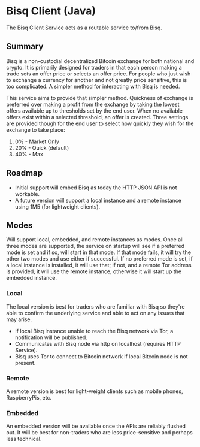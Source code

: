 # Bisq Client (Java)
The Bisq Client Service acts as a routable service to/from Bisq.

## Summary
Bisq is a non-custodial decentralized Bitcoin exchange for both national and crypto. It is primarily
designed for traders in that each person making a trade sets an offer price or selects an offer price.
For people who just wish to exchange a currency for another and not greatly price sensitive,
this is too complicated. A simpler method for interacting with Bisq is needed.

This service aims to provide that simpler method. Quickness of exchange is preferred over making a
profit from the exchange by taking the lowest offers available up to thresholds set by the end user.
When no available offers exist within a selected threshold, an offer is created.
Three settings are provided though for the end user to select how quickly they wish for the exchange
to take place:

1. 0% - Market Only
2. 20% - Quick (default)
3. 40% - Max



## Roadmap
* Initial support will embed Bisq as today the HTTP JSON API is not workable.
* A future version will support a local instance and a remote instance using 1M5 (for lightweight clients).

## Modes
Will support local, embedded, and remote instances as modes.
Once all three modes are supported, the service on startup will see if a preferred mode is set
and if so, will start in that mode. If that mode fails, it will try the other two modes and use either if
successful. If no preferred mode is set, if a local instance is installed, it will use that; if
not, and a remote Tor address is provided, it will use the remote instance, otherwise it will start
up the embedded instance.

### Local
The local version is best for traders who are familiar with Bisq so they're able to confirm the
underlying service and able to act on any issues that may arise.

* If local Bisq instance unable to reach the Bisq network via Tor, a notification will be published.
* Communicates with Bisq node via http on localhost (requires HTTP Service).
* Bisq uses Tor to connect to Bitcoin network if local Bitcoin node is not present.

### Remote
A remote version is best for light-weight clients such as mobile phones, RaspberryPis, etc.

### Embedded
An embedded version will be available once the APIs are reliably flushed out. It will be
best for non-traders who are less price-sensitive and perhaps less technical.

